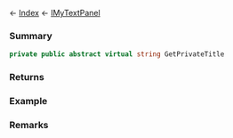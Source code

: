 ← [Index](Api-Index) ← [IMyTextPanel](Sandbox.ModAPI.Ingame.IMyTextPanel)

### Summary

```csharp
private public abstract virtual string GetPrivateTitle
```

### Returns

### Example

### Remarks

